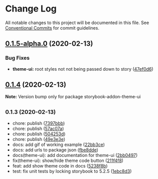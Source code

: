 # Change Log

All notable changes to this project will be documented in this file.
See [Conventional Commits](https://conventionalcommits.org) for commit guidelines.

## [0.1.5-alpha.0](https://gitlab.com/joshrasmussen/storybook-addons/compare/storybook-addon-theme-ui@0.1.4...storybook-addon-theme-ui@0.1.5-alpha.0) (2020-02-13)


### Bug Fixes

* **theme-ui:** root styles not not being passed down to story ([47ef0d6](https://gitlab.com/joshrasmussen/storybook-addons/commit/47ef0d6f42b3c16c1bbd0acea504e0c54bf32483))





## [0.1.4](https://gitlab.com/joshrasmussen/storybook-addons/compare/storybook-addon-theme-ui@0.1.3...storybook-addon-theme-ui@0.1.4) (2020-02-13)

**Note:** Version bump only for package storybook-addon-theme-ui





## <small>0.1.3 (2020-02-13)</small>

* chore: publish ([7397bbb](https://gitlab.com/joshrasmussen/storybook-addons/commit/7397bbb))
* chore: publish ([57ac07a](https://gitlab.com/joshrasmussen/storybook-addons/commit/57ac07a))
* chore: publish ([504253d](https://gitlab.com/joshrasmussen/storybook-addons/commit/504253d))
* chore: publish ([49e3e3e](https://gitlab.com/joshrasmussen/storybook-addons/commit/49e3e3e))
* docs: add gif of working example ([22bb3ce](https://gitlab.com/joshrasmussen/storybook-addons/commit/22bb3ce))
* docs: add urls to package json ([fbe8dde](https://gitlab.com/joshrasmussen/storybook-addons/commit/fbe8dde))
* docs(theme-ui): add documentation for theme-ui ([2bb0497](https://gitlab.com/joshrasmussen/storybook-addons/commit/2bb0497))
* fix(theme-ui): show/hide theme code button ([211f4f8](https://gitlab.com/joshrasmussen/storybook-addons/commit/211f4f8))
* feat: add show theme code in docs ([5238f8b](https://gitlab.com/joshrasmussen/storybook-addons/commit/5238f8b))
* test: fix unit tests by locking storybook to 5.2.5 ([1ebc8d3](https://gitlab.com/joshrasmussen/storybook-addons/commit/1ebc8d3))

